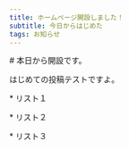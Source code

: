 ```yaml
---
title: ホームページ開設しました！
subtitle: 今日からはじめた
tags: お知らせ
---
```

\# 本日から開設です。

はじめての投稿テストですよ。

\* リスト１

\* リスト２

\* リスト３